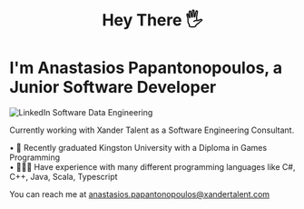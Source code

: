 #   <p style="text-align: center;">  Hey There 🖐️ </p>
# I'm Anastasios Papantonopoulos, a Junior Software Developer

![LinkedIn Software   Data Engineering](https://github.com/AnastasiosPapantonopoulos/AnastasiosPapantonopoulos/assets/141125769/d176aa0a-a79c-45be-a77b-b0834660ec4b)

Currently working with Xander Talent as a Software Engineering Consultant.

• 📖 Recently graduated Kingston University with a Diploma in Games Programming  
• 👨🏻‍💻 Have experience with many different programming languages like C#, C++, Java, Scala, Typescript




 You can reach me at anastasios.papantonopoulos@xandertalent.com 
